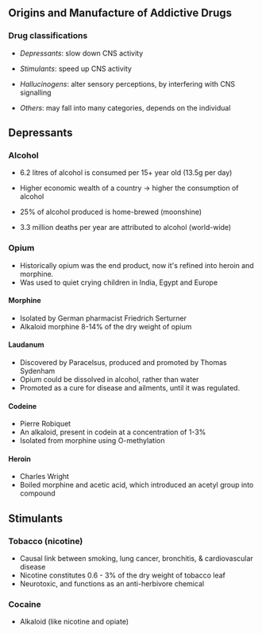 ## Origins and Manufacture of Addictive Drugs

### Drug classifications

* *Depressants*: slow down CNS activity

* *Stimulants*: speed up CNS activity

* *Hallucinogens*: alter sensory perceptions, by interfering with CNS signalling

* *Others*: may fall into many categories, depends on the individual



## Depressants

### Alcohol

* 6.2 litres of alcohol is consumed per 15+ year old (13.5g per day)

* Higher economic wealth of a country $\rightarrow$ higher the consumption of alcohol

* 25% of alcohol produced is home-brewed (moonshine)

* 3.3 million deaths per year are attributed to alcohol (world-wide)



### Opium

* Historically opium was the end product, now it's refined into heroin and morphine.
* Was used to quiet crying children in India, Egypt and Europe



#### Morphine

* Isolated by German pharmacist Friedrich Serturner
* Alkaloid morphine 8-14% of the dry weight of opium



#### Laudanum

* Discovered by Paracelsus, produced and promoted by Thomas Sydenham
* Opium could be dissolved in alcohol, rather than water
* Promoted as a cure for disease and ailments, until it was regulated.



#### Codeine

* Pierre Robiquet
* An alkaloid, present in codein at a concentration of 1-3%
* Isolated from morphine using O-methylation



#### Heroin

* Charles Wright
* Boiled morphine and acetic acid, which introduced an acetyl group into compound



## Stimulants

### Tobacco (nicotine)

* Causal link between smoking, lung cancer, bronchitis, & cardiovascular disease
* Nicotine constitutes 0.6 - 3% of the dry weight of tobacco leaf
* Neurotoxic, and functions as an anti-herbivore chemical



### Cocaine

* Alkaloid (like nicotine and opiate)
